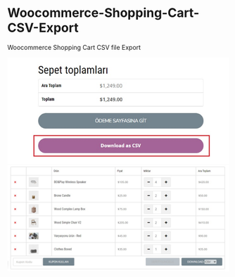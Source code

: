 # Woocommerce-Shopping-Cart-CSV-Export
Woocommerce Shopping Cart CSV file Export

![woocommerce cart subtotal](https://raw.githubusercontent.com/gencyazilimcim/Woocommerce-Shopping-Cart-CSV-Export/main/woocommerce-subtotal.jpg)
![woocommerce cart](https://raw.githubusercontent.com/gencyazilimcim/Woocommerce-Shopping-Cart-CSV-Export/main/shopping-cart.jpg)

